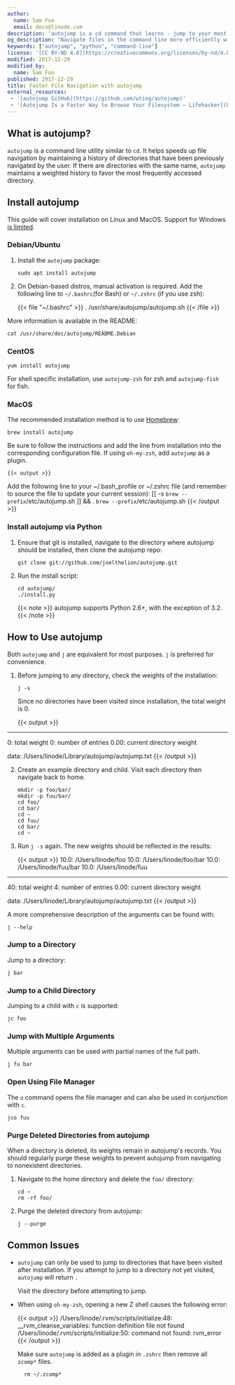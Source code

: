 ```yaml
---
author:
  name: Sam Foo
  email: docs@linode.com
description: 'autojump is a cd command that learns - jump to your most frequently visited directories.'
og_description: "Navigate files in the command line more efficiently with autojump, a tool that jumps to your most frequently accessed directories."
keywords: ["autojump", "python", "command-line"]
license: '[CC BY-ND 4.0](https://creativecommons.org/licenses/by-nd/4.0)'
modified: 2017-12-29
modified_by:
  name: Sam Foo
published: 2017-12-29
title: Faster File Navigation with autojump
external_resources:
 - '[autojump GitHub](https://github.com/wting/autojump)'
 - '[Autojump Is a Faster Way to Browse Your Filesystem – Lifehacker](https://lifehacker.com/5583546/autojump-is-a-faster-way-to-browse-your-filesystem)'
---
```


## What is autojump?

`autojump` is a command line utility similar to `cd`. It helps speeds up file navigation by maintaining a history of directories that have been previously navigated by the user. If there are directories with the same name, `autojump` maintains a weighted history to favor the most frequently accessed directory.

## Install autojump

This guide will cover installation on Linux and MacOS. Support for Windows [is limited](https://github.com/wting/autojump#known-issues).

### Debian/Ubuntu

1.  Install the `autojump` package:

        sudo apt install autojump

2.  On Debian-based distros, manual activation is required. Add the following line to `~/.bashrc`(for Bash) or `~/.zshrc` (if you use zsh):

      {{< file "~/.bashrc" >}}
. /usr/share/autojump/autojump.sh
{{< /file >}}

More information is available in the README:

    cat /usr/share/doc/autojump/README.Debian

### CentOS

    yum install autojump

For shell specific installation, use `autojump-zsh` for zsh and `autojump-fish` for fish.

### MacOS

The recommended installation method is to use [Homebrew](https://brew.sh/):

    brew install autojump

Be sure to follow the instructions and add the line from installation into the corresponding configuration file. If using `oh-my-zsh`, add `autojump` as a plugin.

    {{< output >}}
Add the following line to your ~/.bash_profile or ~/.zshrc file (and remember
to source the file to update your current session):
  [[ -s `brew --prefix`/etc/autojump.sh ]] && . `brew --prefix`/etc/autojump.sh
{{< /output >}}

### Install autojump via Python

1.  Ensure that git is installed, navigate to the directory where autojump should be installed, then clone the autojump repo:

        git clone git://github.com/joelthelion/autojump.git

2.  Run the install script:

        cd autojump/
        ./install.py

    {{< note >}}
autojump supports Python 2.6+, with the exception of 3.2.
{{< /note >}}

## How to Use autojump

Both `autojump` and `j` are equivalent for most purposes. `j` is preferred for convenience.

1.  Before jumping to any directory, check the weights of the installation:

        j -s

    Since no directories have been visited since installation, the total weight is 0.

    {{< output >}}
________________________________________

0:       total weight
0:       number of entries
0.00:    current directory weight

data:    /Users/linode/Library/autojump/autojump.txt
{{< /output >}}

2.  Create an example directory and child. Visit each directory then navigate back to home.

        mkdir -p foo/bar/
        mkdir -p fuu/bar/
        cd foo/
        cd bar/
        cd ~
        cd fuu/
        cd bar/
        cd ~

3.  Run `j -s` again. The new weights should be reflected in the results:

    {{< output >}}
10.0:   /Users/linode/foo
10.0:   /Users/linode/foo/bar
10.0:   /Users/linode/fuu/bar
10.0:   /Users/linode/fuu
________________________________________

40:      total weight
4:       number of entries
0.00:    current directory weight

data:    /Users/linode/Library/autojump/autojump.txt
{{< /output >}}

A more comprehensive description of the arguments can be found with:

    j --help

### Jump to a Directory

Jump to a directory:

    j bar

### Jump to a Child Directory

Jumping to a child with `c` is supported:

    jc foo

### Jump with Multiple Arguments

Multiple arguments can be used with partial names of the full path.

    j fu bar

### Open Using File Manager

The `o` command opens the file manager and can also be used in conjunction with `c`.

    jco fuu

### Purge Deleted Directories from autojump

When a directory is deleted, its weights remain in autojump's records. You should regularly purge these weights to prevent autojump from navigating to nonexistent directories.

1.  Navigate to the home directory and delete the `foo/` directory:

        cd ~
        rm -rf foo/

2.  Purge the deleted directory from autojump:

        j --purge

## Common Issues

* `autojump` can only be used to jump to directories that have been visited after installation. If you attempt to jump to a directory not yet visited, `autojump` will return `.`

    Visit the directory before attempting to jump.

* When using `oh-my-zsh`, opening a new Z shell causes the following error:

    {{< output >}}
/Users/linode/.rvm/scripts/initialize:48: __rvm_cleanse_variables: function definition file not found
/Users/linode/.rvm/scripts/initialize:50: command not found: rvm_error
{{< /output >}}

    Make sure `autojump` is added as a plugin in `.zshrc` then remove all `zcomp*` files.

        rm ~/.zcomp*
